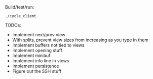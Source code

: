 Build/test/run:

    ./cycle_client
    
TODOs:

* Implement next/prev view
* With splits, prevent view sizes from increasing as you type in them
* Implement buffers not tied to views
* Implement opening stuff
* Implement minibuf
* Implement info line in views
* Implement persistence
* Figure out the SSH stuff
